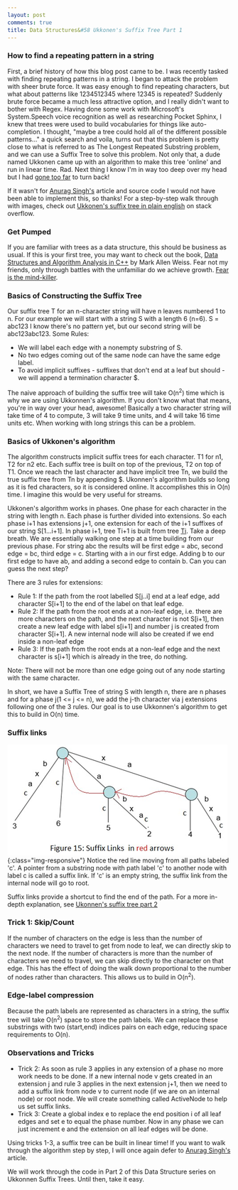 ```yaml
---
layout: post
comments: true
title: Data Structures&#58 Ukkonen's Suffix Tree Part 1
---
```


### How to find a repeating pattern in a string
First, a brief history of how this blog post came to be. I was recently tasked
with finding repeating patterns in a string. I began to attack the problem
with sheer brute force. It was easy enough to find repeating characters, but
what about patterns like 1234512345 where 12345 is repeated? Suddenly brute force became a much less
attractive option, and I really didn't want to bother with Regex. Having done
some work with Microsoft's System.Speech voice recognition as well as
researching Pocket Sphinx, I knew that trees were used to build vocabularies for things like auto-completion.
I thought, "maybe a tree could hold all of the different possible patterns..."
a quick search and voila, turns out that this problem is pretty close to what
is referred to as The Longest Repeated Substring problem, and we can use a
Suffix Tree to solve this problem. Not only that, a dude named Ukkonen came
up with an algorithm to make this tree 'online' and run in linear time. Rad. Next thing I know I'm in way too deep over my head but I had [gone too far](https://www.youtube.com/watch?v=la_k_r61ZlA) to turn back!

If it wasn't for [Anurag Singh's](http://www.geeksforgeeks.org/ukkonens-suffix-tree-construction-part-1/) article and source code I would not have been able to implement
this, so thanks! For a step-by-step walk through with images, check out [Ukkonen's suffix tree in plain english](http://stackoverflow.com/questions/9452701/ukkonens-suffix-tree-algorithm-in-plain-english) on stack overflow.

### Get Pumped
If you are familiar with trees as a data structure, this should be business as
usual. If this is your first tree, you may want to check out the book, [Data
Structures and Algorithm Analysis in C++](http://www.uoitc.edu.iq/images/documents/informatics-institute/Competitive_exam/DataStructures.pdf) by Mark Allen Weiss. Fear not my friends,
only through battles with the unfamiliar do we achieve growth. [Fear is the mind-killer](https://www.youtube.com/watch?v=kJsYKhEV6o0).

### Basics of Constructing the Suffix Tree
Our suffix tree T for an n-character string will have n leaves numbered 1 to n.
For our example we will start with a string S with a length 6 (n=6). S = abc123
I know there's no pattern yet, but our second string will be abc123abc123.
Some Rules:
* We will label each edge with a nonempty substring of S.
* No two edges coming out of the same node can have the same edge label.
* To avoid implicit suffixes - suffixes that don't end at a leaf but should -
we will append a termination character $.

The naive approach of building the suffix tree will take O(n<sup>2</sup>) time which is
why we are using Ukkonnen's algorithm. If you don't know what that means, you're
in way over your head, awesome! Basically a two character string will take time of 4 to compute,
3 will take 9 time units, and 4 will take 16 time units etc. When working with long strings this
can be a problem.

### Basics of Ukkonen's algorithm
The algorithm constructs implicit suffix trees for each character. T1 for n1, T2 for n2 etc.
Each suffix tree is built on top of the previous, T2 on top of T1. Once we reach the last
character and have implicit tree Tn, we build the true suffix tree from Tn by appending $.
Ukonnen's algorithm builds so long as it is fed characters, so it is considered online.
It accomplishes this in O(n) time. I imagine this would be very useful for streams.

Ukkonen's algorithm works in phases. One phase for each character in the string with length n.
Each phase is further divided into extensions. So each phase i+1 has extensions j+1, one extension
for each of the i+1 suffixes of our string S[1...i+1]. In phase i+1, tree Ti+1 is built from
tree [Ti](https://www.youtube.com/watch?v=ujqQ6x2hASg). Take a deep breath. We are essentially walking one step at a time building from our
previous phase. For string abc the results will be first edge = abc, second edge = bc, third edge = c. Starting with a in our first edge. Adding b to our first edge to have ab, and adding a second edge to contain b. Can you can guess the next step?

There are 3 rules for extensions:
* Rule 1: If the path from the root labelled S[j..i] end at a leaf edge, add character S[i+1] to the end of the label
on that leaf edge.
* Rule 2: If the path from the root ends at a non-leaf edge, i.e. there are more characters on the path, and the next character is not S[i+1], then create a new leaf edge with label s[i+1] and number j is created
from character S[i+1]. A new internal node will also be created if we end inside a non-leaf edge
* Rule 3: If the path from the root ends at a non-leaf edge and the next character is s[i+1] which
is already in the tree, do nothing.

Note: There will not be more than one edge going out of any node starting with the same character.

In short, we have a Suffix Tree of string S with length n, there are n phases and for a phase
j(1 <= j <= n), we add the j-th character via j extensions following one of the 3 rules. Our goal
is to use Ukkonnen's algorithm to get this to build in O(n) time.

### Suffix links
![fig15](/public/Fig15.jpg){:class="img-responsive"}
Notice the red line moving from all paths labeled 'c'. A pointer from a substring node with path
label 'c' to another node with label c is called a suffix link. If 'c' is an empty string, the suffix
link from the internal node will go to root.

Suffix links provide a shortcut to find the end of the path. For a more in-depth explanation, see [Ukonnen's suffix tree part 2](http://www.geeksforgeeks.org/ukkonens-suffix-tree-construction-part-2/)

### Trick 1: Skip/Count
If the number of characters on the edge is less than the number of characters we need to travel to get from node to leaf, we can directly skip to the next node. If the number of characters is more than the number of characters we need to travel, we can skip directly to the character on that edge.
This has the effect of doing the walk down proportional to the number of nodes rather than characters.
This allows us to build in O(n<sup>2</sup>).

### Edge-label compression
Because the path labels are represented as characters in a string, the suffix tree will take O(n<sup>2</sup>) space to store the path labels. We can replace these substrings with two (start,end) indices pairs on each edge, reducing space requirements to O(n).

### Observations and Tricks
* Trick 2: As soon as rule 3 applies in any extension of a phase no more work needs to be done. If a new internal node v gets created in an extension j and rule 3 applies in the next extension j+1, then we need to add a suffix link from node v to current node (if we are on an internal node) or root node. We will create something called ActiveNode to help us set suffix links.
* Trick 3: Create a global index e to replace the end position i of all leaf edges and set e to equal the phase number. Now in any phase we can just increment e and the extension on all leaf edges will be done.

Using tricks 1-3, a suffix tree can be built in linear time! If you want to walk through the algorithm step by step, I will once again defer to [Anurag Singh's](http://www.geeksforgeeks.org/ukkonens-suffix-tree-construction-part-4/) article.

We will work through the code in Part 2 of this Data Structure series on Ukkonnen Suffix Trees. Until then, take it easy.
